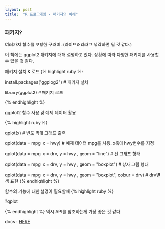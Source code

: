 ```yaml
---
layout: post
title:  "R 프로그래밍 - 패키지의 이해"
---
```


### 패키지?
여러가지 함수를 포함한 꾸러미. (라이브러리라고 생각하면 될 것 같다.)

이 책에는 ggplot2 패키지에 대해 설명하고 있다. 상황에 따라 다양한 패키지를 사용할 수 있을 것 같다.

패키지 설치 & 로드
{% highlight ruby %}

install.packages("ggplog2") # 패키지 설치

library(ggplot2) # 패키지 로드

{% endhighlight %}


ggplot2 함수 사용 및 예제 데이터 활용

{% highlight ruby %}

qplot(x) # 빈도 막대 그래프 출력

qplot(data = mpg, x = hwy) # 예제 데이터 mpg를 사용. x축에 hwy변수를 지정 

qplot(data = mpg, x = drv, y = hwy , geom = "line") # 선 그래프 형태

qplot(data = mpg, x = drv, y = hwy , geom = "boxplot") # 상자 그림 형태

qplot(data = mpg, x = drv, y = hwy , geom = "boxplot", colour = drv) # drv별 색 표현
{% endhighlight %}

함수의 기능에 대한 설명이 필요할때
{% highlight ruby %}

?qplot

{% endhighlight %}
역시 API를 참조하는게 가장 좋은 것 같다

docs : [HERE][1]

[1]: http://ggplot2.tidyverse.org/reference/